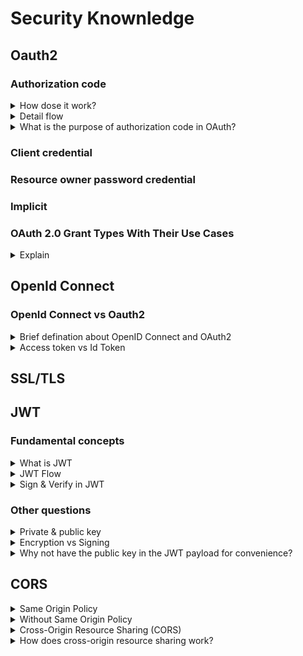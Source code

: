 # Security Knownledge
## Oauth2

### Authorization code

<details>
  <summary>How dose it work?</summary>
  <br/>
  
  ![](images/oauth_web_server_flow.png)
  
  + Ref: https://docs.oracle.com/cd/E50612_01/doc.11122/oauth_guide/content/oauth_flows.html
  + Ref: https://portswigger.net/web-security/oauth/grant-types
  
</details>
<details>
  <summary>Detail flow</summary>
  <br/>
  
  1. Redirect the user to the authorization endpoint with the following parameters:
  
  | Parameter  | Description |
  | ------------- | ------------- |
  | response_type  | Required. Must be set to code.  |
  | client_id  | Required. The Client ID generated when the application was registered in Identity Server  |
  | redirect_uri  | Where the authorization code will be sent. This value must match one of the values provided in Identity Server  |
  | scope  | Optional. A space delimited list of scopes, which indicate the access to the Resource Owner's data being requested by the application.  |
  | state  | Optional. Any state the consumer wants reflected back to it after approval during the callback.  |
  
  ```
  https://apigateway/oauth/authorize?client_id=SampleConfidentialApp&
  response_type=code&&redirect_uri=http%3A%2F%2Flocalhost%3A8090%2Fauth%2Fredirect.html&
  scope=https%3A%2F%2Flocalhost%3A8090%2Fauth%2Fuserinfo.email
  ```
  _URL example_
  
  2. The response to the above request is sent to the redirect_uri. If the user approves the access request, the response contains an authorization code and the state parameter (if included in the request). If the user does not approve the request, the response contains an error message. All responses are returned to the Web server on the query string. For example:

`https://localhost/oauth_callback&code=9srN6sqmjrvG5bWvNB42PCGju0TFVV`

  3. After the Web server receives the authorization code, it may exchange the authorization code for an access token and a refresh token. This request is an **HTTPS POST**
  
  | Parameter  | Description |
  | ------------- | ------------- |
  | grant_type  | Required. Must be set to authorization_code. |
  | code  | Required. The authorization code received in the redirect above. |
  | redirect_uri  | Required. The redirect URL registered for the application (back-end client).  |
  | client_id*  | Optional. The client_id obtained during application registration. |
  | client_secret*  | Optional. The client_secret obtained during application registration. |
  
  _* If the client_id and client_secret are not provided as parameters in the HTTP POST, they must be provided in the HTTP Basic Authentication header (Authorization base64Encoded(client_id:client_secret))._
  
  ```
  POST /api/oauth/token HTTP/1.1 
  Content-Type: application/x-www-form-urlencoded 

  client_id=SampleConfidentialApp&client_secret=6808d4b6-ef09-4b0d-8f28-3b05da9c48ec
   &code=9srN6sqmjrvG5bWvNB42PCGju0TFVV&redirect_uri=http%3A%2F%2Flocalhost%3A809
   0%2Fauth%2Fredirect.html&grant_type=authorization_code&format=query
  ```
  4. After the request is verified, the Authentication Server sends a response to the client.
  
  | Parameter  | Description |
  | ------------- | ------------- |
  | access_token  | The token that can be sent to the Resource Server to access the protected resources of the Resource Owner (user). |
  | refresh_token  | A token that may be used to obtain a new access token. |
  | expires  | The remaining lifetime on the access token.  |
  | type  | Indicates the type of token returned. At this time, this field always has a value of **Bearer**. |
  
  ```
  HTTP/1.1 200 OK
  Cache-Control: no-store
  Content-Type: application/json
  Pragma: no-cache{
      "access_token": “O91G451HZ0V83opz6udiSEjchPynd2Ss9......",
      "token_type": "Bearer",
      "expires_in": "3600",
  }
  ```
  
  5. After the Web server has obtained an access token, it can gain access to protected resources on the Resource Server by placing it in an Authorization: Bearer HTTP header
  
  ```
  GET /oauth/protected HTTP/1.1
  Authorization: Bearer O91G451HZ0V83opz6udiSEjchPynd2Ss9
  Host: apigateway.com
  ```
  or in curl
  
  `curl -H "Authorization: Bearer O91G451HZ0V83opz6udiSEjchPynd2Ss9" https://apigateway.com/oauth/protected`
</details>
<details>
  <summary>What is the purpose of authorization code in OAuth?</summary>
  <br/>
  
  It's possible to do it with a single request - it's called the _**implicit flow**_ then.
  
  The general idea of using access code (authorization flow) instead of directly returning the _**tokens**_ and _**client secrect**_ is to **hide** them from the end user. The second request is done usually by the backend server instead of a browser.
  
  This exchange of _authorization code_ doesn't involve the user’s browser so there is no way access tokens are stored in history of the browser.

  + Ref: https://stackoverflow.com/questions/53995441/what-is-the-purpose-of-authorization-code-in-oauth
  + Ref: https://stackoverflow.com/questions/7522831/what-is-the-purpose-of-the-implicit-grant-authorization-type-in-oauth-2
  + Ref: https://www.quora.com/Why-does-OAuth-server-return-a-authorization-code-instead-of-access-token-in-the-first-step
  
</details>

### Client credential
### Resource owner password credential
### Implicit
### OAuth 2.0 Grant Types With Their Use Cases

<details>
  <summary>Explain</summary>
  <br/>

  
  + Ref: https://www.intelegencia.com/blog/technology/oauth-2-0-grant-types-with-their-use-cases#:~:text=The%20best%20use%20case%20for,the%20app's%20credential%20get%20validated.
  
</details>

## OpenId Connect
### OpenId Connect vs Oauth2

<details>
  <summary>Brief defination about OpenID Connect and OAuth2</summary>
  <br/>
  
  **OAuth2:** This is a standardized set of rules that defines how applications can access resources on a server on behalf of a user. It focuses on authorization and token management.

  **OpenID Connect:** This is an identity layer that sits on top of the OAuth2 protocol by adding mechanisms for user authentication. It uses OAuth 2.0 flows (like the Authorization Code Flow) to obtain tokens but defines additional features like ID Token, Discovery, Standardized Scopes.
  
</details>
<details>
  <summary>Access token vs Id Token</summary>
  <br/>
  
</details>

## SSL/TLS
## JWT
### Fundamental concepts
<details>
  <summary>What is JWT</summary>
  <br/>

  JSON Web Token (JWT) is an open standard _(RFC 7519)_ that defines a way for securely transmitting information between parties as a JSON object. 

  **Structure of JWT:**

  + Header: This part typically consists of two elements
    + The type of the token, which is JWT.
    + The signing algorithm being used, such as HMAC SHA256 or RSA.
  ```
  {
    "alg": "HS256",
    "typ": "JWT"
  }
  ```

  + Payload: This part contains the claims. Claims are statements about an entity (typically, the user) and additional data. There are three types of claims:
    + Registered claims: Predefined claims like `iss` (issuer), `exp` (expiration time), `sub` (subject), and `aud` (audience).
    + Public claims: Custom claims that can be defined by users.
    + Private claims: Custom claims that are shared between parties that agree on using them.
  ```
  {
    "sub": "1234567890",
    "name": "John Doe",
    "admin": true
  }
  ```

  + Signature: This part is used to verify that the sender of the JWT is who it says it is and to ensure that the message wasn’t changed along the way.
  ```
  HMACSHA256(
    base64UrlEncode(header) + "." +
    base64UrlEncode(payload),
    secret
  )
  ```
</details>
<details>
  <summary>JWT Flow</summary>
  <br/>
  
  ![](images/client-server-jwt.png)

  1. User Authentication: The user logs in with their credentials (e.g., username and password). Then the server verifies the credentials.
  2. Token Creation: The JWT is signed using a secret key or a public/private key pair.
  3. Token Transmission: The server sends the JWT back to the client (usually in the response body or as a cookie). Then the client stores the JWT, often in local storage or a cookie.
  4. Subsequent Requests: The client includes the JWT in the HTTP headers (usually in the Authorization header with the Bearer schema)
  5. Token Verification: The server verifies the JWT by checking its signature and ensuring it has not expired. If the token is valid, the server processes the request and sends the appropriate response.
  
  + Ref: https://cryptobook.nakov.com/digital-signatures
  
</details>
<details>
  <summary>Sign & Verify in JWT</summary>
  <br/>
  
  ![](images/how_signing_work.png)
  
  Typically the input message is **hashed** and then the **signature** is calculated by the signing algorithm. Most signature algorithms calculate with the message hash + the signing key (**private key**)
  ```
  signMsg(msg, privKey) 🡒 signature
  ```
  
  ![](images/jwt_signing.png)
  
  Message signatures are verified by the corresponding verification key (**public key**). So, to validate a digital signature, the recipient

  + Calculates a hash of the same data (file, message, etc.),
  + Decrypts the digital signature using the sender's PUBLIC key, and
  + Compares the 2 hash values.
  ```
  verifyMsgSignature(msg, signature, pubKey) 🡒 valid / invalid
  ```
  
  + Ref: https://cryptobook.nakov.com/digital-signatures
  + Ref: https://stackoverflow.com/questions/18257185/how-does-a-public-key-verify-a-signature
  
</details>

### Other questions
<details>
  <summary>Private & public key</summary>
  <br/>
  
  ![](images/signing_overview.png)
  
  + Ref: https://cryptobook.nakov.com/digital-signatures
  
</details>
<details>
  <summary>Encryption vs Signing</summary>
  <br/>
  
  + Ref: https://www.encryptionconsulting.com/education-center/encryption-and-signing/#:~:text=Encryption%20uses%20a%20key%20to,of%20encryption%20in%20its%20process.
  + Ref: https://www.encryptionconsulting.com/education-center/encryption-and-signing/#:~:text=Encryption%20uses%20a%20key%20to,of%20encryption%20in%20its%20process.
</details>
<details>
  <summary>Why not have the public key in the JWT payload for convenience?</summary>
  <br/>
  
  + Ref: https://www.google.com/search?q=dich&rlz=1C1GCEU_enVN945VN945&oq=dich&aqs=chrome.0.69i59j0i512j0i131i433i512j0i3j0i131i433i512j69i60l3.534j0j7&sourceid=chrome&ie=UTF-8
  
</details>

## CORS

<details>
  <summary>Same Origin Policy</summary>
  <br/>
  
  Two URLs are considered to have the same origin if they share the following three components:

  + Protocol: The communication method used (e.g., http, https).
  + Domain: The domain name (e.g., example.com).
  + Port: The port number (if specified).

  Same Origin:
  + `http://www.example.com/path1` and `http://www.example.com/path2`
  + `https://example.com:8080/foo` and `https://example.com:8080/bar`
  
  Different Origin:
  + `http://www.example.com` and `https://www.example.com` (different protocol)
  + `http://www.example.com` and `http://www.anothersite.com` (different domain)
  + `http://www.example.com:80` and `http://www.example.com:8080` (different port)

  _Note:_ Different subdomains are considered different origins (e.g., `www.example.com` and `blog.example.com`).
</details>
<details>
  <summary>Without Same Origin Policy</summary>
  <br/>
  Imagine you are logged into your online banking site (https://bank.com). At the same time, you visit another website (http://malicious.com). Without the same-origin policy, it could run a script to access your banking information directly from your browser session.
  
  1. You log into https://bank.com.
  2. You visit http://malicious.com.
  3. The malicious site runs a script that tries to access your session cookies or other sensitive data from https://bank.com.
  4. The script successfully reads your banking information and sends it to the attacker.
</details>

<details>
  <summary>Cross-Origin Resource Sharing (CORS)</summary>
  <br/>
  Cross-origin resource sharing (CORS) is an extension of the same-origin policy. You need CORS when you want to pull data from external APIs that are public or authorized. You also need CORS if you want to allow authorized third-party access to your own server resources.
  
</details>
<details>
  <summary>How does cross-origin resource sharing work?</summary>
  <br/>
  
  In browser terminology, the current browser URL is called the _current origin_ and the third-party URL is _cross-origin_.

  When you make a cross-origin request, for example:
  
  Consider a site called `https://news.example.com`. This _site_ wants to access resources from an API at `partner-api.com`. If developers at `https://partner-api.com` configure the cross-origin resource sharing (CORS) headers on their server by adding `new.example.com` to the allowed origins list. 

  _`Access-Control-Allow-Origin: https://news.example.com`_

  Once **CORS** access is configured, `news.example.com` can request resources from `partner-api.com`. For every request, `partner-api.com` will respond with `Access-Control-Allow-Credentials:"true"`. The browser then knows the communication is authorized and permits cross-origin access.

  When a web application attempts a cross-origin request, the browser evaluates the request based on the criteria for simple requests. If the request meets these criteria, it's sent directly without a preflight. Otherwise, the browser determines that a _**preflight**_ is necessary.
</details>

